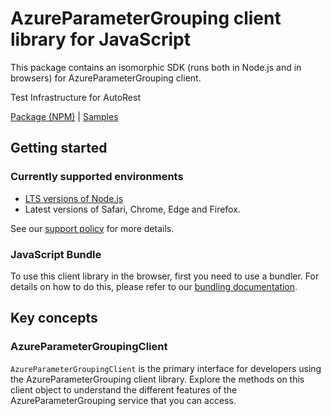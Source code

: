 # AzureParameterGrouping client library for JavaScript

This package contains an isomorphic SDK (runs both in Node.js and in browsers) for AzureParameterGrouping client.

Test Infrastructure for AutoRest

[Package (NPM)](https://www.npmjs.com/package/@msinternal/azure-parameter-grouping) |
[Samples](https://github.com/Azure-Samples/azure-samples-js-management)

## Getting started

### Currently supported environments

- [LTS versions of Node.js](https://github.com/nodejs/release#release-schedule)
- Latest versions of Safari, Chrome, Edge and Firefox.

See our [support policy](https://github.com/Azure/azure-sdk-for-js/blob/main/SUPPORT.md) for more details.





### JavaScript Bundle
To use this client library in the browser, first you need to use a bundler. For details on how to do this, please refer to our [bundling documentation](https://aka.ms/AzureSDKBundling).

## Key concepts

### AzureParameterGroupingClient

`AzureParameterGroupingClient` is the primary interface for developers using the AzureParameterGrouping client library. Explore the methods on this client object to understand the different features of the AzureParameterGrouping service that you can access.


